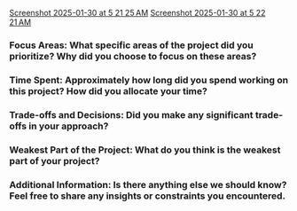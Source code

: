 [Screenshot 2025-01-30 at 5 21 25 AM](https://github.com/user-attachments/assets/2246a949-12c7-4053-90ff-0573ffe53614)
[Screenshot 2025-01-30 at 5 22 21 AM](https://github.com/user-attachments/assets/bc8e9469-2ce8-4e34-b9c9-63f41bba8a8c)


### Focus Areas: What specific areas of the project did you prioritize? Why did you choose to focus on these areas?

### Time Spent: Approximately how long did you spend working on this project? How did you allocate your time?

### Trade-offs and Decisions: Did you make any significant trade-offs in your approach?

### Weakest Part of the Project: What do you think is the weakest part of your project?

### Additional Information: Is there anything else we should know? Feel free to share any insights or constraints you encountered.
